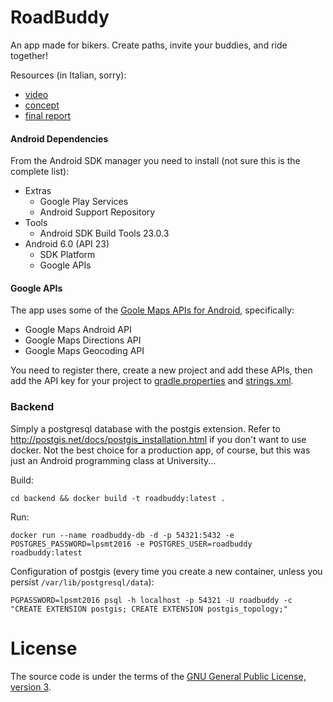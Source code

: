 RoadBuddy
=========

An app made for bikers. Create paths, invite your buddies, and ride together!

Resources (in Italian, sorry):

 - [video](https://www.youtube.com/watch?v=84H-o9Ggkzw)
 - [concept](https://drive.google.com/file/d/0B19yc8dlm1XpSWlScURBUXhfSjg/view)
 - [final report](https://drive.google.com/open?id=0BwTnXnG7pvmHZUdLOVJkalFEbWc/view)

#### Android Dependencies
From the Android SDK manager you need to install (not sure this is the complete list):

 - Extras
   - Google Play Services
   - Android Support Repository
 - Tools
   - Android SDK Build Tools 23.0.3
 - Android 6.0 (API 23)
   - SDK Platform
   - Google APIs

#### Google APIs
The app uses some of the [Goole Maps APIs for Android](https://developers.google.com/maps/documentation/android-api/), specifically:

 - Google Maps Android API
 - Google Maps Directions API
 - Google Maps Geocoding API

You need to register there, create a new project and add these APIs, then add the API key for your project to [gradle.properties](gradle.properties)
and [strings.xml](app/src/main/res/values/strings.xml).

### Backend
Simply a postgresql database with the postgis extension. Refer to http://postgis.net/docs/postgis_installation.html if you don't want to use docker.
Not the best choice for a production app, of course, but this was just an Android programming class at University...

Build:

```
cd backend && docker build -t roadbuddy:latest .
```

Run:

```
docker run --name roadbuddy-db -d -p 54321:5432 -e POSTGRES_PASSWORD=lpsmt2016 -e POSTGRES_USER=roadbuddy roadbuddy:latest
```

Configuration of postgis (every time you create a new container, unless you persist `/var/lib/postgresql/data`):

```
PGPASSWORD=lpsmt2016 psql -h localhost -p 54321 -U roadbuddy -c "CREATE EXTENSION postgis; CREATE EXTENSION postgis_topology;"
```

# License
The source code is under the terms of the [GNU General Public License, version 3](http://www.gnu.org/licenses/gpl.html).
